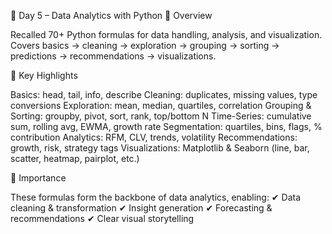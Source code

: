 📘 Day 5 – Data Analytics with Python
🔹 Overview

Recalled 70+ Python formulas for data handling, analysis, and visualization.
Covers basics → cleaning → exploration → grouping → sorting → predictions → recommendations → visualizations.

🔹 Key Highlights

Basics: head, tail, info, describe
Cleaning: duplicates, missing values, type conversions
Exploration: mean, median, quartiles, correlation
Grouping & Sorting: groupby, pivot, sort, rank, top/bottom N
Time-Series: cumulative sum, rolling avg, EWMA, growth rate
Segmentation: quartiles, bins, flags, % contribution
Analytics: RFM, CLV, trends, volatility
Recommendations: growth, risk, strategy tags
Visualizations: Matplotlib & Seaborn (line, bar, scatter, heatmap, pairplot, etc.)

🔹 Importance

These formulas form the backbone of data analytics, enabling:
✔ Data cleaning & transformation
✔ Insight generation
✔ Forecasting & recommendations
✔ Clear visual storytelling
